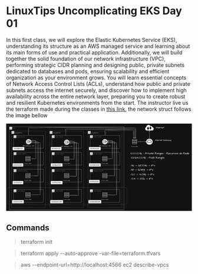 # LinuxTips Uncomplicating EKS Day 01

In this first class, we will explore the Elastic Kubernetes Service (EKS), understanding its structure as an AWS managed service and learning about its main forms of use and practical application. Additionally, we will build together the solid foundation of our network infrastructure (VPC), performing strategic CIDR planning and designing public, private subnets dedicated to databases and pods, ensuring scalability and efficient organization as your environment grows. You will learn essential concepts of Network Access Control Lists (ACLs), understand how public and private subnets access the internet securely, and discover how to implement high availability across the entire network layer, preparing you to create robust and resilient Kubernetes environments from the start. The instructor live us the terraform made during the classes in [this link](https://github.com/msfidelis/linuxtips-curso-containers-aws-eks-networking), the network struct follows the image bellow

![AWS EKS Networking](../.imgs/aws-eks-networking.png)

## Commands

> terraform init

> terraform apply --auto-approve -var-file=terraform.tfvars

> aws --endpoint-url=http://localhost:4566 ec2 describe-vpcs